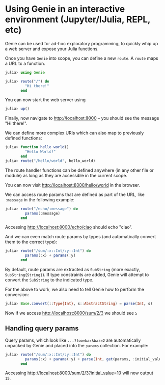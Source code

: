 #  Using Genie in an interactive environment (Jupyter/IJulia, REPL, etc)
Genie can be used for ad-hoc exploratory programming, to quickly whip up a web server and expose your Julia functions.

Once you have `Genie` into scope, you can define a new `route`. A `route` maps a URL to a function.


```julia
julia> using Genie

julia> route("/") do
         "Hi there!"
       end
```
You can now start the web server using


```julia
julia> up()
```
Finally, now navigate to <http://localhost:8000> – you should see the message "Hi there!".

We can define more complex URIs which can also map to previously defined functions:


```julia
julia> function hello_world()
         "Hello World!"
       end
julia> route("/hello/world", hello_world)
```
The route handler functions can be defined anywhere (in any other file or module) as long as they are accessible in the current scope.

You can now visit <http://localhost:8000/hello/world> in the browser.

We can access route params that are defined as part of the URL, like `:message` in the following example:


```julia
julia> route("/echo/:message") do
         params(:message)
       end
```
Accessing <http://localhost:8000/echo/ciao> should echo "ciao".

And we can even match route params by types (and automatically convert them to the correct type):


```julia
julia> route("/sum/:x::Int/:y::Int") do
         params(:x) + params(:y)
       end
```
By default, route params are extracted as `SubString` (more exactly, `SubString{String}`). If type constraints are added, Genie will attempt to convert the `SubString` to the indicated type.

For the above to work, we also need to tell Genie how to perform the conversion:


```julia
julia> Base.convert(::Type{Int}, s::AbstractString) = parse(Int, s)
```
Now if we access <http://localhost:8000/sum/2/3> we should see `5`

## Handling query params

Query params, which look like `...?foo=bar&baz=2` are automatically unpacked by Genie and placed into the `params` collection. For example:


```julia
julia> route("/sum/:x::Int/:y::Int") do
         params(:x) + params(:y) + parse(Int, get(params, :initial_value, "0"))
       end
```
Accessing <http://localhost:8000/sum/2/3?initial_value=10> will now output `15`.

